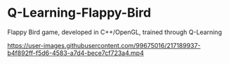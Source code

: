 # Q-Learning-Flappy-Bird
Flappy Bird game, developed in C++/OpenGL, trained through Q-Learning


https://user-images.githubusercontent.com/99675016/217189937-b4f892ff-f5d6-4583-a7d4-bece7cf723a4.mp4

